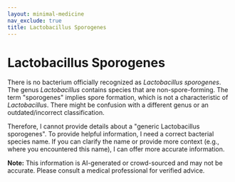 ```yaml
---
layout: minimal-medicine
nav_exclude: true
title: Lactobacillus Sporogenes
---
```


# Lactobacillus Sporogenes

There is no bacterium officially recognized as *Lactobacillus sporogenes*.  The genus *Lactobacillus* contains species that are non-spore-forming.  The term "sporogenes" implies spore formation, which is not a characteristic of *Lactobacillus*.  There might be confusion with a different genus or an outdated/incorrect classification.

Therefore, I cannot provide details about a "generic Lactobacillus sporogenes". To provide helpful information, I need a correct bacterial species name.  If you can clarify the name or provide more context (e.g., where you encountered this name), I can offer more accurate information.


**Note:** This information is AI-generated or crowd-sourced and may not be accurate. Please consult a medical professional for verified advice.